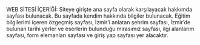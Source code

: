 WEB SİTESİ İÇERİĞİ: Siteye girişte ana sayfa olarak karşılayacak hakkımda sayfası bulunacak. Bu sayfada kendim hakkında bilgiler bulunacak. Eğitim bilgilerimi içeren özgeçmiş sayfası, İzmir’i anlatan şehrim sayfası, İzmir’de bulunan tarihi yerler ve eserlerin bulunduğu mirasımız sayfası, ilgi alanlarım sayfası, form elemanları sayfası ve giriş yap sayfası yer alacaktır. 




